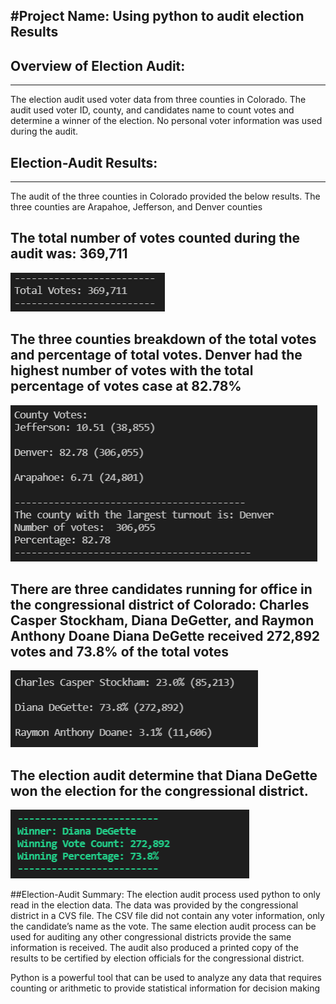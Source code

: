 #Project Name: Using python to audit election Results
---
## Overview of Election Audit: 
---
The election audit used voter data from three counties in Colorado.  The audit used voter ID, county, and 
candidates name to count votes and determine a winner of the election.  No personal voter information was 
used during the audit.  

## Election-Audit Results: 
---
The audit of the three counties in Colorado provided the below results. 
The three counties are Arapahoe, Jefferson, and Denver counties

The total number of votes counted during the audit was: 369,711 
---
![Total Votes counted during audit](/resources/total_votes.PNG) 

The three counties breakdown of the total votes and percentage of total votes.  Denver had the highest 
number of votes with the total percentage of votes case at 82.78% 
---
![Votes by county and percentage of total votes counted during audit](/resources/county_total_votes.PNG) 

There are three candidates running for office in the congressional district of Colorado: 
Charles Casper Stockham, Diana DeGetter, and Raymon Anthony Doane
Diana DeGette received 272,892 votes and 73.8% of the total votes
---
![Votes by candidate and percentage of votes counted during audit](/resources/candidate_votes.PNG) 

The election audit determine that Diana DeGette won the election for the congressional district. 
---
![Winning candidate for the congressional district](/resources/winning_candidate.PNG) 

##Election-Audit Summary: 
The election audit process used python to only read in the election data.  The data 
was provided by the congressional district in a CVS file.  The CSV file did not contain any voter information, 
only the candidate’s name as the vote.  The same election audit process can be used for auditing any other 
congressional districts provide the same information is received.  The audit also produced a printed copy of 
the results to be certified by election officials for the congressional district.

Python is a powerful tool that can be used to analyze any data that requires counting or arithmetic to 
provide statistical information for decision making  

